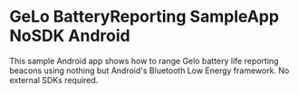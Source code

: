 # GeLo BatteryReporting SampleApp NoSDK Android

This sample Android app shows how to range Gelo battery life reporting beacons using nothing but Android's Bluetooth Low Energy framework. No external SDKs required.
